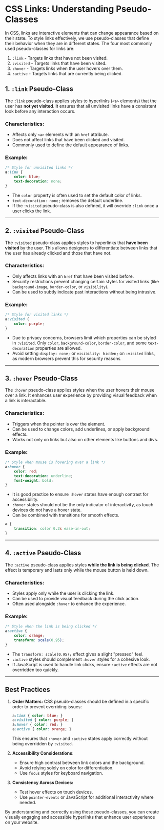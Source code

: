 # CSS Links: Understanding Pseudo-Classes

In CSS, links are interactive elements that can change appearance based on their state. To style links effectively, we use pseudo-classes that define their behavior when they are in different states. The four most commonly used pseudo-classes for links are:

1. `:link` - Targets links that have not been visited.
2. `:visited` - Targets links that have been visited.
3. `:hover` - Targets links when the user hovers over them.
4. `:active` - Targets links that are currently being clicked.

## 1. `:link` Pseudo-Class

The `:link` pseudo-class applies styles to hyperlinks (`<a>` elements) that the user has **not yet visited**. It ensures that all unvisited links have a consistent look before any interaction occurs.

### Characteristics:
- Affects only `<a>` elements with an `href` attribute.
- Does not affect links that have been clicked and visited.
- Commonly used to define the default appearance of links.

### Example:
```css
/* Style for unvisited links */
a:link {
    color: blue;
    text-decoration: none;
}
```

- The `color` property is often used to set the default color of links.
- `text-decoration: none;` removes the default underline.
- If the `:visited` pseudo-class is also defined, it will override `:link` once a user clicks the link.

---

## 2. `:visited` Pseudo-Class

The `:visited` pseudo-class applies styles to hyperlinks that **have been visited** by the user. This allows designers to differentiate between links that the user has already clicked and those that have not.

### Characteristics:
- Only affects links with an `href` that have been visited before.
- Security restrictions prevent changing certain styles for visited links (like `background-image`, `border-color`, or `visibility`).
- Can be used to subtly indicate past interactions without being intrusive.

### Example:
```css
/* Style for visited links */
a:visited {
    color: purple;
}
```


- Due to privacy concerns, browsers limit which properties can be styled in `:visited`. Only `color`, `background-color`, `border-color`, and some `text-decoration` properties are allowed.
- Avoid setting `display: none;` or `visibility: hidden;` on `:visited` links, as modern browsers prevent this for security reasons.

---

## 3. `:hover` Pseudo-Class

The `:hover` pseudo-class applies styles when the user hovers their mouse over a link. It enhances user experience by providing visual feedback when a link is interactable.

### Characteristics:
- Triggers when the pointer is over the element.
- Can be used to change colors, add underlines, or apply background effects.
- Works not only on links but also on other elements like buttons and divs.

### Example:
```css
/* Style when mouse is hovering over a link */
a:hover {
    color: red;
    text-decoration: underline;
    font-weight: bold;
}
```


- It is good practice to ensure `:hover` states have enough contrast for accessibility.
- `:hover` states should not be the only indicator of interactivity, as touch devices do not have a hover state.
- Can be combined with transitions for smooth effects.

```css
a {
    transition: color 0.3s ease-in-out;
}
```

---

## 4. `:active` Pseudo-Class

The `:active` pseudo-class applies styles **while the link is being clicked**. The effect is temporary and lasts only while the mouse button is held down.

### Characteristics:
- Styles apply only while the user is clicking the link.
- Can be used to provide visual feedback during the click action.
- Often used alongside `:hover` to enhance the experience.

### Example:
```css
/* Style when the link is being clicked */
a:active {
    color: orange;
    transform: scale(0.95);
}
```


- The `transform: scale(0.95);` effect gives a slight "pressed" feel.
- `:active` styles should complement `:hover` styles for a cohesive look.
- If JavaScript is used to handle link clicks, ensure `:active` effects are not overridden too quickly.

---

## Best Practices

1. **Order Matters:** CSS pseudo-classes should be defined in a specific order to prevent overriding issues:
   ```css
   a:link { color: blue; }
   a:visited { color: purple; }
   a:hover { color: red; }
   a:active { color: orange; }
   ```
   This ensures that `:hover` and `:active` states apply correctly without being overridden by `:visited`.

2. **Accessibility Considerations:**
   - Ensure high contrast between link colors and the background.
   - Avoid relying solely on color for differentiation.
   - Use `focus` styles for keyboard navigation.

3. **Consistency Across Devices:**
   - Test hover effects on touch devices.
   - Use `pointer-events` or JavaScript for additional interactivity where needed.

By understanding and correctly using these pseudo-classes, you can create visually engaging and accessible hyperlinks that enhance user experience on your website.

